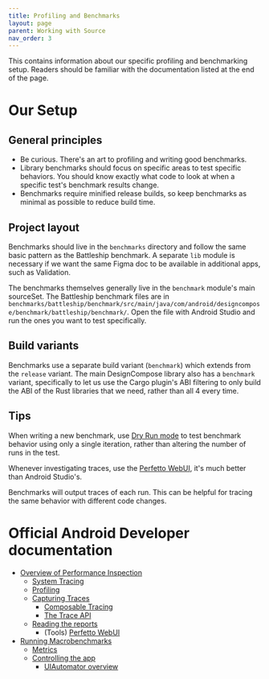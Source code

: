 ```yaml
---
title: Profiling and Benchmarks
layout: page
parent: Working with Source
nav_order: 3
---
```


This contains information about our specific profiling and benchmarking setup. Readers should be familiar with the documentation listed at the end of the page.

# Our Setup

## General principles

- Be curious. There's an art to profiling and writing good benchmarks.
- Library benchmarks should focus on specific areas to test specific behaviors. You should know exactly what code to look at when a specific test's benchmark results change.
- Benchmarks require minified release builds, so keep benchmarks as minimal as possible to reduce build time.

## Project layout

Benchmarks should live in the `benchmarks` directory and follow the same basic pattern as the Battleship benchmark. A separate `lib` module is necessary if we want the same Figma doc to be available in additional apps, such as Validation.

The benchmarks themselves generally live in the `benchmark` module's main sourceSet. The Battleship benchmark files are in `benchmarks/battleship/benchmark/src/main/java/com/android/designcompose/benchmark/battleship/benchmark/`. Open the file with Android Studio and run the ones you want to test specifically.

## Build variants

Benchmarks use a separate build variant (`benchmark`) which extends from the `release` variant. The main DesignCompose library also has a `benchmark` variant, specifically to let us use the Cargo plugin's ABI filtering to only build the ABI of the Rust libraries that we need, rather than all 4 every time.

## Tips

When writing a new benchmark, use [Dry Run mode](https://developer.android.com/topic/performance/benchmarking/macrobenchmark-instrumentation-args#dryrunmode-enable) to test benchmark behavior using only a single iteration, rather than altering the number of runs in the test.

Whenever investigating traces, use the [Perfetto WebUI](https://ui.perfetto.dev/), it's much better than Android Studio's.

Benchmarks will output traces of each run. This can be helpful for tracing the same behavior with different code changes.

# Official Android Developer documentation

- [Overview of Performance Inspection](https://developer.android.com/topic/performance/inspecting-overview)
  - [System Tracing](https://developer.android.com/topic/performance/tracing)
  - [Profiling](https://developer.android.com/studio/profile)
  - [Capturing Traces](https://developer.android.com/studio/profile/record-traces)
    - [Composable Tracing](https://developer.android.com/jetpack/compose/tooling/tracing)
    - [The Trace API](https://developer.android.com/reference/kotlin/androidx/tracing/Trace)
  - [Reading the reports](https://developer.android.com/topic/performance/tracing/navigate-report)
    - (Tools) [Perfetto WebUI](https://ui.perfetto.dev/)
- [Running Macrobenchmarks](https://developer.android.com/topic/performance/benchmarking/macrobenchmark-overview#run-benchmark)
  - [Metrics](https://developer.android.com/topic/performance/benchmarking/macrobenchmark-metrics)
  - [Controlling the app](https://developer.android.com/topic/performance/benchmarking/macrobenchmark-control-app)
    - [UIAutomator overview](https://developer.android.com/training/testing/other-components/ui-automator)
